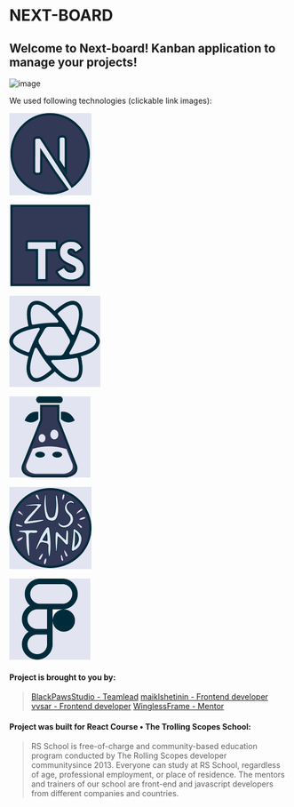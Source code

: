 # NEXT-BOARD

## Welcome to Next-board! Kanban application to manage your projects!

![image]()

We used following technologies (clickable link images):

[![image](https://raw.githubusercontent.com/BlackPawsStudio/project-management-app/develop/public/assets/component-images/tech-icons/nextjs.jpg)](https://nextjs.org/)

[![image](https://raw.githubusercontent.com/BlackPawsStudio/project-management-app/develop/public/assets/component-images/tech-icons/typescript.jpg)](https://www.typescriptlang.org/)

[![image](https://raw.githubusercontent.com/BlackPawsStudio/project-management-app/develop/public/assets/component-images/tech-icons/reactquery.jpg)](https://tanstack.com/query/v4/)

[![image](https://raw.githubusercontent.com/BlackPawsStudio/project-management-app/develop/public/assets/component-images/tech-icons/i18next.jpg)](https://www.i18next.com/)

[![image](https://raw.githubusercontent.com/BlackPawsStudio/project-management-app/develop/public/assets/component-images/tech-icons/zustand.jpg)](https://github.com/pmndrs/zustand/)

[![image](https://raw.githubusercontent.com/BlackPawsStudio/project-management-app/develop/public/assets/component-images/tech-icons/figma.jpg)](https://figma.com/)

#### Project is brought to you by:

>[BlackPawsStudio - Teamlead](https://github.com/BlackPawsStudio)
[maiklshetinin - Frontend developer](https://github.com/maiklshetinin)
[vvsar - Frontend developer](https://github.com/vvsar)
[WinglessFrame - Mentor](https://github.com/WinglessFrame)

#### Project was built for React Course • The Trolling Scopes School:

> RS School is free-of-charge and community-based education program conducted by The Rolling Scopes developer communitysince 2013.
Everyone can study at RS School, regardless of age, professional employment, or place of residence.
The mentors and trainers of our school are front-end and javascript developers from different companies and countries.

